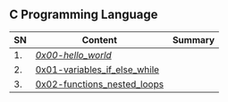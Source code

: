 ## C Programming Language
| SN | Content | Summary |
| ------ | ------ | ------ |
|1. |[*0x00-hello_world*](0x00-hello_world/) | |
|2. |[0x01-variables_if_else_while](0x01-variables_if_else_while/) | |
|3. |[0x02-functions_nested_loops](0x02-functions_nested_loops)| |